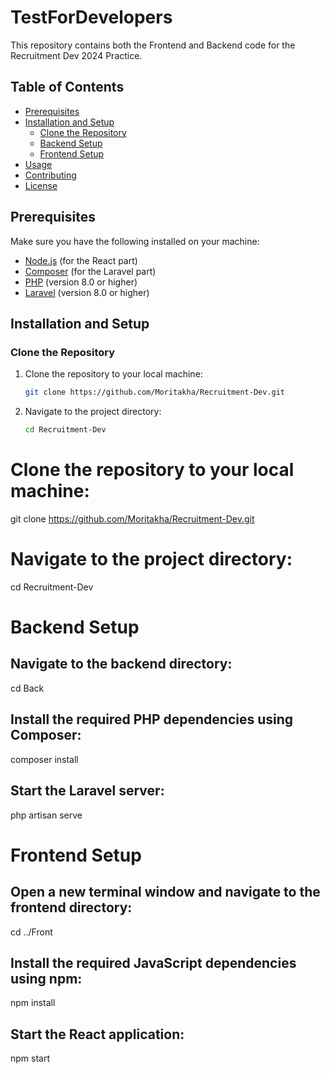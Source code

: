 # TestForDevelopers

This repository contains both the Frontend and Backend code for the Recruitment Dev 2024 Practice.

## Table of Contents

- [Prerequisites](#prerequisites)
- [Installation and Setup](#installation-and-setup)
  - [Clone the Repository](#clone-the-repository)
  - [Backend Setup](#backend-setup)
  - [Frontend Setup](#frontend-setup)
- [Usage](#usage)
- [Contributing](#contributing)
- [License](#license)

## Prerequisites

Make sure you have the following installed on your machine:

- [Node.js](https://nodejs.org/) (for the React part)
- [Composer](https://getcomposer.org/) (for the Laravel part)
- [PHP](https://www.php.net/) (version 8.0 or higher)
- [Laravel](https://laravel.com/) (version 8.0 or higher)

## Installation and Setup

### Clone the Repository

1. Clone the repository to your local machine:

   ```bash
   git clone https://github.com/Moritakha/Recruitment-Dev.git
2. Navigate to the project directory:

   ```bash
   cd Recruitment-Dev

# Clone the repository to your local machine:
git clone https://github.com/Moritakha/Recruitment-Dev.git

# Navigate to the project directory:
cd Recruitment-Dev

# Backend Setup
## Navigate to the backend directory:
cd Back

## Install the required PHP dependencies using Composer:
composer install

## Start the Laravel server:
php artisan serve

# Frontend Setup
## Open a new terminal window and navigate to the frontend directory:
cd ../Front

## Install the required JavaScript dependencies using npm:
npm install

## Start the React application:
npm start
